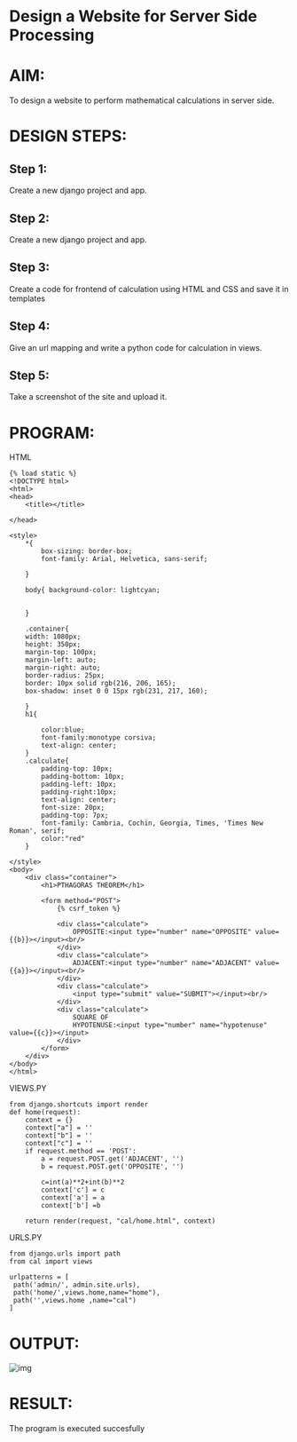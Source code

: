 # Design a Website for Server Side Processing

# AIM:

To design a website to perform mathematical calculations in server side.

# DESIGN STEPS:

## Step 1:
Create a new django project and app.

## Step 2:
Create a new django project and app.

## Step 3:
Create a code for frontend of calculation using HTML and CSS and save it in templates

## Step 4:
Give an url mapping and write a python code for calculation in views.

## Step 5:
Take a screenshot of the site and upload it.


# PROGRAM:
HTML
```
{% load static %}
<!DOCTYPE html>
<html>
<head>
    <title></title>

</head>

<style>
    *{
        box-sizing: border-box;
        font-family: Arial, Helvetica, sans-serif;
        
    }

    body{ background-color: lightcyan;
    
    
    }

    .container{
    width: 1080px;
    height: 350px;
    margin-top: 100px;
    margin-left: auto;
    margin-right: auto;
    border-radius: 25px;
    border: 10px solid rgb(216, 206, 165);
    box-shadow: inset 0 0 15px rgb(231, 217, 160);
    
    }
    h1{

        color:blue;
        font-family:monotype corsiva;
        text-align: center;
    }
    .calculate{
        padding-top: 10px;
        padding-bottom: 10px;
        padding-left: 10px;
        padding-right:10px;
        text-align: center;
        font-size: 20px;
        padding-top: 7px;
        font-family: Cambria, Cochin, Georgia, Times, 'Times New Roman', serif;
        color:"red"
    }

</style>
<body>
    <div class="container">
        <h1>PTHAGORAS THEOREM</h1>

        <form method="POST">
            {% csrf_token %}

            <div class="calculate">
                OPPOSITE:<input type="number" name="OPPOSITE" value={{b}}></input><br/>
            </div>
            <div class="calculate">
                ADJACENT:<input type="number" name="ADJACENT" value={{a}}></input><br/>
            </div>
            <div class="calculate">
                <input type="submit" value="SUBMIT"></input><br/>
            </div>
            <div class="calculate">
                SQUARE OF 
                HYPOTENUSE:<input type="number" name="hypotenuse" value={{c}}></input>
            </div>
        </form>
    </div>
</body>
</html>
```
VIEWS.PY
```
from django.shortcuts import render
def home(request):
    context = {}
    context["a"] = ''
    context["b"] = ''
    context["c"] = ''
    if request.method == 'POST':
        a = request.POST.get('ADJACENT', '')
        b = request.POST.get('OPPOSITE', '')

        c=int(a)**2+int(b)**2
        context['c'] = c
        context['a'] = a
        context['b'] =b

    return render(request, "cal/home.html", context)
```
URLS.PY
```
from django.urls import path
from cal import views

urlpatterns = [
 path('admin/', admin.site.urls),
 path('home/',views.home,name="home"),
 path('',views.home ,name="cal")
]
```

# OUTPUT:

![img](yamop.jpg)

# RESULT:

The program is executed succesfully
